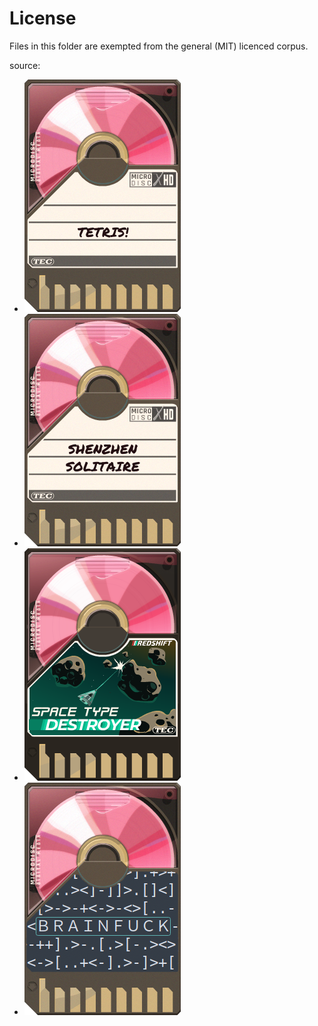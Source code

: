# License

Files in this folder are exempted from the general (MIT) licenced corpus.

source:

- [![Tetris](tetris.png)](https://www.reddit.com/r/exapunks/comments/98yhmi/redshift_minimal_tetris/)
- [![Shenzen Solitaire](shenzen_solitaire.png)](https://www.reddit.com/r/exapunks/comments/9djsc7/redshift_shenzhen_solitaire/)
- [![Space Type Destroyer(Asteroids)](SpaceTypeDestroyer.png)](https://twitter.com/zachtronics/status/1030518035868577792)
- [![BRAINFUCK](BRAINFUCK.png)](https://www.reddit.com/r/exapunks/comments/98bwfq/redshift_brainfuck_interpreter/)
